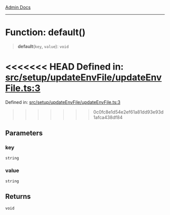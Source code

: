 [Admin Docs](/)

***

# Function: default()

> **default**(`key`, `value`): `void`

<<<<<<< HEAD
Defined in: [src/setup/updateEnvFile/updateEnvFile.ts:3](https://github.com/abhassen44/talawa-admin/blob/285f7384c3d26b5028a286d84f89b85120d130a2/src/setup/updateEnvFile/updateEnvFile.ts#L3)
=======
Defined in: [src/setup/updateEnvFile/updateEnvFile.ts:3](https://github.com/PalisadoesFoundation/talawa-admin/blob/main/src/setup/updateEnvFile/updateEnvFile.ts#L3)
>>>>>>> 0c0fc8e1d54e2ef61a81dd93e93d1afca438df84

## Parameters

### key

`string`

### value

`string`

## Returns

`void`
